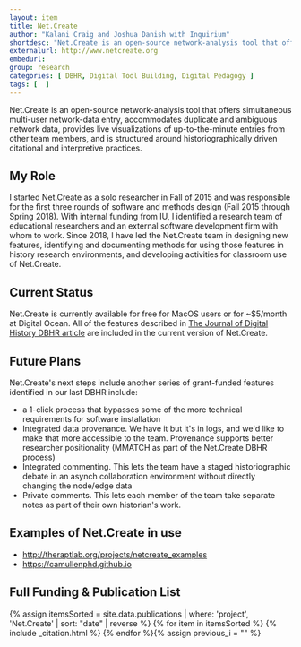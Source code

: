 ```yaml
---
layout: item
title: Net.Create
author: "Kalani Craig and Joshua Danish with Inquirium"
shortdesc: "Net.Create is an open-source network-analysis tool that offers simultaneous multi-user network-data entry, accommodates duplicate and ambiguous network data, provides live visualizations of up-to-the-minute entries from other team members, and is structured around historiographically driven citational and interpretive practices."
externalurl: http://www.netcreate.org
embedurl: 
group: research
categories: [ DBHR, Digital Tool Building, Digital Pedagogy ]
tags: [  ]
---
```


Net.Create is an open-source network-analysis tool that offers simultaneous multi-user network-data entry, accommodates duplicate and ambiguous network data, provides live visualizations of up-to-the-minute entries from other team members, and is structured around historiographically driven citational and interpretive practices.

## My Role

I started Net.Create as a solo researcher in Fall of 2015 and was responsible for the first three rounds of software and methods design (Fall 2015 through Spring 2018). With internal funding from IU, I identified a research team of educational researchers and an external software development firm with whom to work. Since 2018, I have led the Net.Create team in designing new features, identifying and documenting methods for using those features in history research environments, and developing activities for classroom use of Net.Create.

## Current Status

Net.Create is currently available for free for MacOS users or for ~$5/month at Digital Ocean. All of the features described in [The Journal of Digital History DBHR article](https://journalofdigitalhistory.org/en/notebook-viewer/JTJGcHJveHktZ2l0aHVidXNlcmNvbnRlbnQlMkZrYWxhbmljcmFpZyUyRmRiaHJfamRoMjAyMyUyRm1hc3RlciUyRndvcmslMkZhdXRob3JfZ3VpZGVsaW5lX3RlbXBsYXRlLmlweW5i) are included in the current version of Net.Create.

## Future Plans

Net.Create's next steps include another series of grant-funded features identified in our last DBHR include:

- a 1-click process that bypasses some of the more technical requirements for software installation
- Integrated data provenance. We have it but it's in logs, and we'd like to make that more accessible to the team. Provenance supports better researcher positionality (MMATCH as part of the Net.Create DBHR process)
- Integrated commenting. This lets the team have a staged historiographic debate in an asynch collaboration environment without directly changing the node/edge data
- Private comments. This lets each member of the team take separate notes as part of their own historian's work.

## Examples of Net.Create in use

- http://theraptlab.org/projects/netcreate_examples
- https://camullenphd.github.io

## Full Funding & Publication List

<div class="posts grid-container">
{% assign itemsSorted = site.data.publications | where: 'project', 'Net.Create' | sort: "date" | reverse %}
{% for item in itemsSorted %}
{% include _citation.html %}
{% endfor %}{% assign previous_i = "" %}
